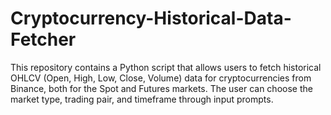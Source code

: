 # Cryptocurrency-Historical-Data-Fetcher
This repository contains a Python script that allows users to fetch historical OHLCV (Open, High, Low, Close, Volume) data for cryptocurrencies from Binance, both for the Spot and Futures markets. The user can choose the market type, trading pair, and timeframe through input prompts.
